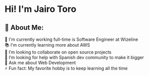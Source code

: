 # Hi! I'm Jairo Toro

## 💫 About Me:
🔭 I'm currently working full-time is Software Engineer at Wizeline<br>📚 I'm currently learning more about AWS<br>👥 I’m looking to collaborate on open source projects<br>🤝 I’m looking for help with Spanish dev community to make it bigger<br>💬 Ask me about Web Development<br>⚡ Fun fact: My favorite hobby is to keep learning all the time
